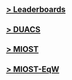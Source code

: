 ## [> Leaderboards](eval_glob_leaderboards.md)

## [> DUACS](eval_glob_duacs.md)

## [> MIOST](eval_glob_miost.md)

## [> MIOST-EqW](eval_glob_miosteqw.md)